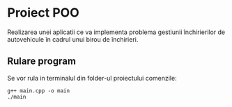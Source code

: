 # Proiect POO

Realizarea unei aplicatii ce va implementa problema gestiunii închirierilor de autovehicule în cadrul unui birou de închirieri.

## Rulare program

Se vor rula in terminalul din folder-ul proiectului comenzile: 
```
g++ main.cpp -o main
./main
```
